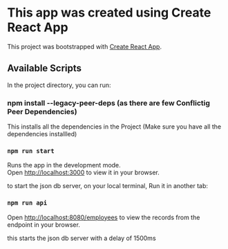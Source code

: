 # This app was created using Create React App

This project was bootstrapped with [Create React App](https://github.com/facebook/create-react-app).

## Available Scripts

In the project directory, you can run:

### npm install --legacy-peer-deps (as there are few Conflictig Peer Dependencies)

This installs all the dependencies in the Project (Make sure you have all the dependencies installled)

### `npm run start`

Runs the app in the development mode.\
Open [http://localhost:3000](http://localhost:3000) to view it in your browser.

to start the json db server, on your local terminal, Run it in another tab:

### `npm run api`

Open [http://localhost:8080/employees](http://localhost:8080/employees) to view the records from the endpoint in your browser.

this starts the json db server with a delay of 1500ms
